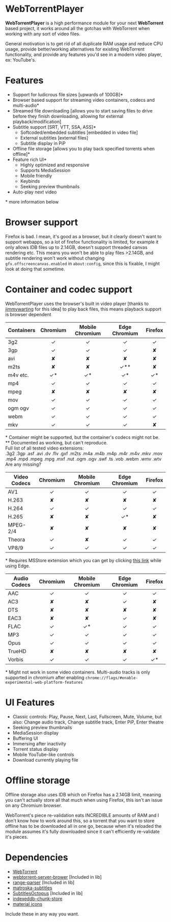 # WebTorrentPlayer
**WebTorrentPlayer** is a high performance module for your next **WebTorrent** based project, it works around all the gotchas with WebTorrent when working with any sort of video files.

General motivation is to get rid of all duplicate RAM usage and reduce CPU usage, provide better/working alternatives for existing WebTorrent functionality, and provide any features you'd see in a modern video player, ex: YouTube's.

# Features
- Support for ludicrous file sizes [upwards of 100GB]*
- Browser based support for streaming video containers, codecs and multi-audio*
- Streamed file downloading [allows you to start saving files to drive before they finish downloading, allowing for external playback/modification]
- Subtitle support [SRT, VTT, SSA, ASS]*
	- Softcoded/embedded subtitles [embedded in video file]
	- External subtitles [external files]
	- Subtitle display in PiP
- Offline file storage [allows you to play back specified torrents when offline]*
- Feature rich UI*
	- Highly optimized and responsive
	- Supports MediaSession
	- Mobile friendly
	- Keybinds
	- Seeking preview thumbnails
- Auto-play next video

\* more information below

# Browser support
Firefox is bad. I mean, it's good as a browser, but it clearly doesn't want to support webapps, so a lot of firefox functionality is limited, for example it only allows IDB files up to 2.14GB, doesn't support threaded canvas rendering etc. This means you won't be able to play files >2.14GB, and subtitle rendering won't work without changing `gfx.offscreencanvas.enabled` in `about:config`, since this is fixable, I might look at doing that sometime.

# Container and codec support
WebTorrentPlayer uses the browser's built in video player [thanks to [jimmywarting](https://github.com/jimmywarting/webtorrent-server-browser) for this idea] to play back files, this means playback support is browser dependent

| Containers| Chromium 	| Mobile Chromium	| Edge Chromium | Firefox	|
|-|:-:|:-:|:-:|:-:|
| 3g2 		| ✓ 		| ✓ 				| ✓ 			| ✓ 		|
| 3gp 		| ✓ 		| ✓ 				| ✓ 			| ✘ 		|
| avi 		| ✘ 		| ✘					| ✘ 			| ✘ 		|
| m2ts 		| ✘ 		| ✘ 				| ✓** 			| ✘ 		|
| m4v etc. 	| ✓*		| ✓* 				| ✓* 			| ✓* 		|
| mp4 		| ✓ 		| ✓ 				| ✓ 			| ✓ 		|
| mpeg 		| ✘ 		| ✘ 				| ✘ 			| ✘ 		|
| mov 		| ✓ 		| ✓ 				| ✓ 			| ✓ 		|
| ogm ogv 	| ✓ 		| ✓ 				| ✓ 			| ✓ 		|
| webm 		| ✓ 		| ✓ 				| ✓ 			| ✓ 		|
| mkv 		| ✓ 		| ✓ 				| ✓ 			| ✘ 		|

\* Container might be supported, but the container's codecs might not be.  
\*\* Documented as working, but can't reproduce.  
Full list of all tested video extensions:  
.3g2 .3gp .asf .avi .dv .flv .gxf .m2ts .m4a .m4b .m4p .m4r .m4v .mkv .mov .mp4 .mpd .mpeg .mpg .mxf .nut .ogm .ogv .swf .ts .vob .webm .wmv .wtv  
Are any missing?

| Video Codecs| Chromium 	| Mobile Chromium 	| Edge Chromium 	| Firefox 	|
|-|:-:|:-:|:-:|:-:|
| AV1          	| ✓        	| ✓               	| ✓             	| ✓       	|
| H.263        	| ✘        	| ✘               	| ✘             	| ✘       	|
| H.264        	| ✓        	| ✓               	| ✓             	| ✓       	|
| H.265        	| ✘        	| ✘               	| ✓*            	| ✘       	|
| MPEG-2/4     	| ✘        	| ✘               	| ✘             	| ✘       	|
| Theora       	| ✓        	| ✘               	| ✓             	| ✓       	|
| VP8/9        	| ✓        	| ✓               	| ✓             	| ✓       	|

\* Requires MSStore extension which you can get by clicking [this link](ms-windows-store://pdp/?ProductId=9n4wgh0z6vhq) while using Edge.

| Audio Codecs 	| Chromium 	| Mobile Chromium 	| Edge Chromium 	| Firefox 	|
|-|:-:|:-:|:-:|:-:|
| AAC          	| ✓        	| ✓               	| ✓             	| ✓       	|
| AC3          	| ✘        	| ✘               	| ✓             	| ✘       	|
| DTS          	| ✘        	| ✘               	| ✘             	| ✘       	|
| EAC3         	| ✘        	| ✘               	| ✓             	| ✘       	|
| FLAC         	| ✓        	| ✓*              	| ✓             	| ✓       	|
| MP3          	| ✓        	| ✓               	| ✓             	| ✓       	|
| Opus         	| ✓        	| ✓               	| ✓             	| ✓       	|
| TrueHD       	| ✘        	| ✘               	| ✘             	| ✘       	|
| Vorbis       	| ✓        	| ✓               	| ✓             	| ✓*      	|

\* Might not work in some video containers.
Multi-audio tracks is only supported in chromium after enabling `chrome://flags/#enable-experimental-web-platform-features`

# UI Features
- Classic controls: Play, Pause, Next, Last, Fullscreen, Mute, Volume, but also: Change audio track, Change subtitle track, Enter PiP, Enter theatre
- Seeking preview thumbnails
- MediaSession display
- Buffering UI
- Immersing after inactivity
- Torrent status display
- Mobile YouTube-like controls
- Download currently playing file

# Offline storage
Offline storage also uses IDB which on Firefox has a 2.14GB limit, meaning you can't actually store all that much when using Firefox, this isn't an issue on any Chromium browser.

WebTorrent's piece re-validation eats INCREDIBLE amounts of RAM and I don't know how to work around this, so a torrent that you want to store offline has to be downloaded all in one go, because when it's reloaded the module assumes it's fully downloaded since it can't efficiently re-validate it's pieces.
# Dependencies
- [WebTorrent](https://github.com/webtorrent/webtorrent)
- [webtorrent-server-brower](https://github.com/jimmywarting/webtorrent-server-browser) [Included in lib]
- [range-parser](https://github.com/jshttp/range-parser) [Included in lib]
- [matroska-subtitles](https://github.com/mathiasvr/matroska-subtitles)
- [SubtitlesOctopus](https://github.com/Dador/JavascriptSubtitlesOctopus/) [Included in lib]
- [indexeddb-chunk-store](https://github.com/xuset/indexeddb-chunk-store)
- [material icons](https://material.io/resources/icons/)

Include these in any way you want.